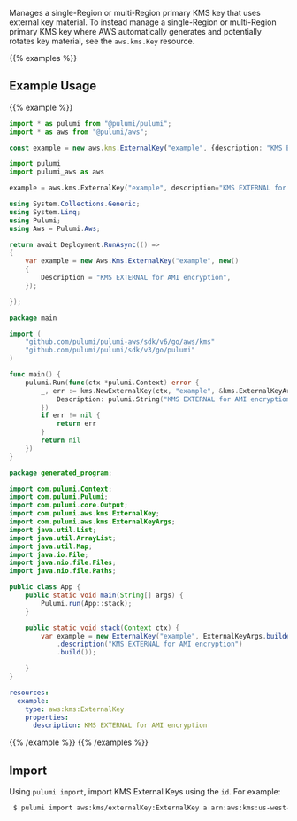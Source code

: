 Manages a single-Region or multi-Region primary KMS key that uses external key material.
To instead manage a single-Region or multi-Region primary KMS key where AWS automatically generates and potentially rotates key material, see the `aws.kms.Key` resource.


{{% examples %}}
## Example Usage
{{% example %}}

```typescript
import * as pulumi from "@pulumi/pulumi";
import * as aws from "@pulumi/aws";

const example = new aws.kms.ExternalKey("example", {description: "KMS EXTERNAL for AMI encryption"});
```
```python
import pulumi
import pulumi_aws as aws

example = aws.kms.ExternalKey("example", description="KMS EXTERNAL for AMI encryption")
```
```csharp
using System.Collections.Generic;
using System.Linq;
using Pulumi;
using Aws = Pulumi.Aws;

return await Deployment.RunAsync(() => 
{
    var example = new Aws.Kms.ExternalKey("example", new()
    {
        Description = "KMS EXTERNAL for AMI encryption",
    });

});
```
```go
package main

import (
	"github.com/pulumi/pulumi-aws/sdk/v6/go/aws/kms"
	"github.com/pulumi/pulumi/sdk/v3/go/pulumi"
)

func main() {
	pulumi.Run(func(ctx *pulumi.Context) error {
		_, err := kms.NewExternalKey(ctx, "example", &kms.ExternalKeyArgs{
			Description: pulumi.String("KMS EXTERNAL for AMI encryption"),
		})
		if err != nil {
			return err
		}
		return nil
	})
}
```
```java
package generated_program;

import com.pulumi.Context;
import com.pulumi.Pulumi;
import com.pulumi.core.Output;
import com.pulumi.aws.kms.ExternalKey;
import com.pulumi.aws.kms.ExternalKeyArgs;
import java.util.List;
import java.util.ArrayList;
import java.util.Map;
import java.io.File;
import java.nio.file.Files;
import java.nio.file.Paths;

public class App {
    public static void main(String[] args) {
        Pulumi.run(App::stack);
    }

    public static void stack(Context ctx) {
        var example = new ExternalKey("example", ExternalKeyArgs.builder()        
            .description("KMS EXTERNAL for AMI encryption")
            .build());

    }
}
```
```yaml
resources:
  example:
    type: aws:kms:ExternalKey
    properties:
      description: KMS EXTERNAL for AMI encryption
```
{{% /example %}}
{{% /examples %}}

## Import

Using `pulumi import`, import KMS External Keys using the `id`. For example:

```sh
 $ pulumi import aws:kms/externalKey:ExternalKey a arn:aws:kms:us-west-2:111122223333:key/1234abcd-12ab-34cd-56ef-1234567890ab
```
 